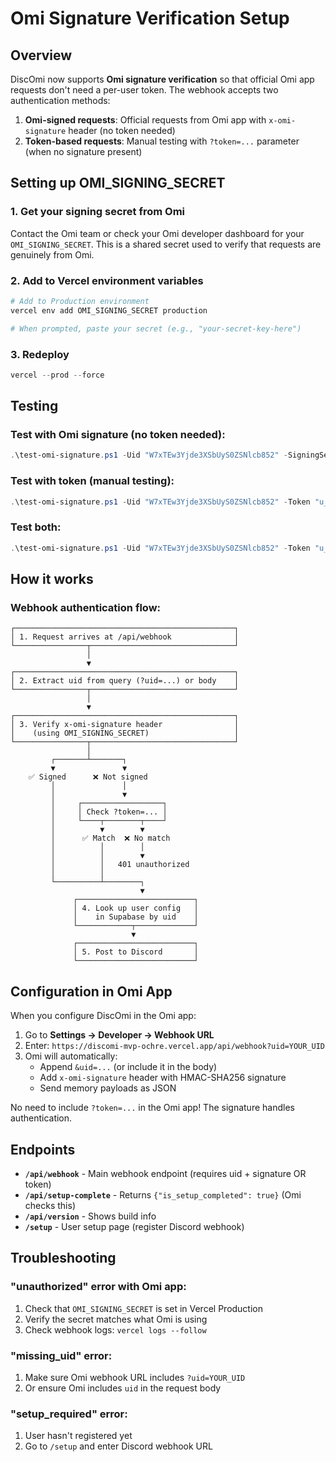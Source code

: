 # Omi Signature Verification Setup

## Overview

DiscOmi now supports **Omi signature verification** so that official Omi app requests don't need a per-user token. The webhook accepts two authentication methods:

1. **Omi-signed requests**: Official requests from Omi app with `x-omi-signature` header (no token needed)
2. **Token-based requests**: Manual testing with `?token=...` parameter (when no signature present)

## Setting up OMI_SIGNING_SECRET

### 1. Get your signing secret from Omi

Contact the Omi team or check your Omi developer dashboard for your `OMI_SIGNING_SECRET`. This is a shared secret used to verify that requests are genuinely from Omi.

### 2. Add to Vercel environment variables

```powershell
# Add to Production environment
vercel env add OMI_SIGNING_SECRET production

# When prompted, paste your secret (e.g., "your-secret-key-here")
```

### 3. Redeploy

```powershell
vercel --prod --force
```

## Testing

### Test with Omi signature (no token needed):

```powershell
.\test-omi-signature.ps1 -Uid "W7xTEw3Yjde3XSbUyS0ZSNlcb852" -SigningSecret "your-omi-signing-secret"
```

### Test with token (manual testing):

```powershell
.\test-omi-signature.ps1 -Uid "W7xTEw3Yjde3XSbUyS0ZSNlcb852" -Token "u_74f4b11a04a3e65d8b5ae47298bb8fa3aefe6c3666a0747c"
```

### Test both:

```powershell
.\test-omi-signature.ps1 -Uid "W7xTEw3Yjde3XSbUyS0ZSNlcb852" -Token "u_74f4b11a04a3e65d8b5ae47298bb8fa3aefe6c3666a0747c" -SigningSecret "your-omi-signing-secret"
```

## How it works

### Webhook authentication flow:

```
┌─────────────────────────────────────────────────┐
│ 1. Request arrives at /api/webhook              │
└────────────────┬────────────────────────────────┘
                 │
                 ▼
┌─────────────────────────────────────────────────┐
│ 2. Extract uid from query (?uid=...) or body    │
└────────────────┬────────────────────────────────┘
                 │
                 ▼
┌─────────────────────────────────────────────────┐
│ 3. Verify x-omi-signature header                │
│    (using OMI_SIGNING_SECRET)                   │
└────────────────┬────────────────────────────────┘
                 │
         ┌───────┴───────┐
         ▼               ▼
    ✅ Signed      ❌ Not signed
         │               │
         │               ▼
         │     ┌──────────────────┐
         │     │ Check ?token=... │
         │     └────┬────────┬────┘
         │          ▼        ▼
         │      ✅ Match  ❌ No match
         │          │        │
         │          │        ▼
         │          │   401 unauthorized
         │          │
         └──────────┴────────┐
                             ▼
              ┌──────────────────────────┐
              │ 4. Look up user config   │
              │    in Supabase by uid    │
              └────────────┬─────────────┘
                           ▼
              ┌──────────────────────────┐
              │ 5. Post to Discord       │
              └──────────────────────────┘
```

## Configuration in Omi App

When you configure DiscOmi in the Omi app:

1. Go to **Settings → Developer → Webhook URL**
2. Enter: `https://discomi-mvp-ochre.vercel.app/api/webhook?uid=YOUR_UID`
3. Omi will automatically:
   - Append `&uid=...` (or include it in the body)
   - Add `x-omi-signature` header with HMAC-SHA256 signature
   - Send memory payloads as JSON

No need to include `?token=...` in the Omi app! The signature handles authentication.

## Endpoints

- **`/api/webhook`** - Main webhook endpoint (requires uid + signature OR token)
- **`/api/setup-complete`** - Returns `{"is_setup_completed": true}` (Omi checks this)
- **`/api/version`** - Shows build info
- **`/setup`** - User setup page (register Discord webhook)

## Troubleshooting

### "unauthorized" error with Omi app:

1. Check that `OMI_SIGNING_SECRET` is set in Vercel Production
2. Verify the secret matches what Omi is using
3. Check webhook logs: `vercel logs --follow`

### "missing_uid" error:

1. Make sure Omi webhook URL includes `?uid=YOUR_UID`
2. Or ensure Omi includes `uid` in the request body

### "setup_required" error:

1. User hasn't registered yet
2. Go to `/setup` and enter Discord webhook URL
